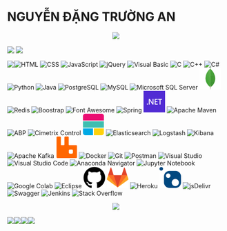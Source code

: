 # NGUYỄN ĐẶNG TRƯỜNG AN
<p align="center">
<!-- <img src="https://github-profile-trophy.vercel.app/?username=tynab&theme=dracula&column=6"> -->
<img src="https://hacked-github-stat-trophies.vercel.app/?username=tynab&theme=dracula&column=11">
</p>

<p align=left>
<!-- <img algin="left" width="49%" src="https://github-readme-stats.vercel.app/api?username=tynab&count_private=true&show_icons=true&theme=dracula" /> -->
<img algin="left" width="49%" src="https://readme-stats-fabio-vicente.vercel.app/api?username=tynab&count_private=true&show_icons=true&theme=dracula" />
<img algin="right" width="49%" src="https://github-readme-streak-stats.herokuapp.com/?user=tynab&theme=dracula" />
</p>

<!-- <img align="left" src="https://github-readme-stats.vercel.app/api/top-langs/?username=tynab&theme=dracula&langs_count=10" /> -->
<img align="left" src="https://github-readme-stats-git-masterrstaa-rickstaa.vercel.app/api/top-langs/?username=tynab&theme=dracula&langs_count=10" />
<!-- <img align="left" src="https://github-readme-stats-sigma-five.vercel.app/api/top-langs/?username=tynab&theme=dracula" /> -->

<p algin="right">
    <img src="https://raw.githubusercontent.com/Tynab/Tynab/main/pic/HTML.png" width="50" title="HTML">
    <img src="https://raw.githubusercontent.com/Tynab/Tynab/main/pic/CSS.png" width="50" title="CSS">
    <img src="https://raw.githubusercontent.com/Tynab/Tynab/main/pic/JS.png" width="50" title="JavaScript">
    <img src="https://raw.githubusercontent.com/Tynab/Tynab/main/pic/jQuery.png" width="50" title="jQuery">
    <img src="https://raw.githubusercontent.com/Tynab/Tynab/main/pic/VBNET.png" width="50" title="Visual Basic">
    <img src="https://raw.githubusercontent.com/Tynab/Tynab/main/pic/C.png" width="50" title="C">
    <img src="https://raw.githubusercontent.com/Tynab/Tynab/main/pic/CPP.png" width="50" title="C++">
    <img src="https://raw.githubusercontent.com/Tynab/Tynab/main/pic/CS.png" width="50" title="C#">
    <img src="https://raw.githubusercontent.com/Tynab/Tynab/main/pic/Python.png" width="50" title="Python">
    <img src="https://raw.githubusercontent.com/Tynab/Tynab/main/pic/Java.png" width="50" title="Java">
    <img src="https://raw.githubusercontent.com/Tynab/Tynab/main/pic/Postgre.png"n width="50" title="PostgreSQL">
    <img src="https://raw.githubusercontent.com/Tynab/Tynab/main/pic/MySQL.png"n width="50" title="MySQL">
    <img src="https://raw.githubusercontent.com/Tynab/Tynab/main/pic/MSSS.png" width="50" title="Microsoft SQL Server">
    <img src="https://raw.githubusercontent.com/Tynab/Tynab/main/pic/MongoDB.png" width="50" title="MongoDB">
    <img src="https://raw.githubusercontent.com/Tynab/Tynab/main/pic/Redis.png" width="50" title="Redis">
    <img src="https://raw.githubusercontent.com/Tynab/Tynab/main/pic/Boostrap.png" width="50" title="Boostrap">
    <img src="https://raw.githubusercontent.com/Tynab/Tynab/main/pic/FontAwesome.png" width="50" title="Font Awesome">
    <img src="https://raw.githubusercontent.com/Tynab/Tynab/main/pic/Spring.png" width="50" title="Spring">
    <img src="https://raw.githubusercontent.com/Tynab/Tynab/main/pic/dotNET.png" width="50" title=".NET">
    <img src="https://raw.githubusercontent.com/Tynab/Tynab/main/pic/Maven.png" width="50" title="Apache Maven">
    <img src="https://raw.githubusercontent.com/Tynab/Tynab/main/pic/ABP.png" width="50" title="ABP">
    <img src="https://raw.githubusercontent.com/Tynab/Tynab/main/pic/CCF.png" width="50" title="Cimetrix Control">
    <img src="https://raw.githubusercontent.com/Tynab/Tynab/main/pic/Elastic.png" width="50" title="Elastic">
    <img src="https://raw.githubusercontent.com/Tynab/Tynab/main/pic/Elasticsearch.png" width="50" title="Elasticsearch">
    <img src="https://raw.githubusercontent.com/Tynab/Tynab/main/pic/Logstash.png" width="50" title="Logstash">
    <img src="https://raw.githubusercontent.com/Tynab/Tynab/main/pic/Kibana.png" width="50" title="Kibana">
    <img src="https://raw.githubusercontent.com/Tynab/Tynab/main/pic/Kafka.png" width="50" title="Apache Kafka">
    <img src="https://raw.githubusercontent.com/Tynab/Tynab/main/pic/RabbitMQ.png" width="50" title="RabbitMQ">
    <img src="https://raw.githubusercontent.com/Tynab/Tynab/main/pic/Docker.png" width="50" title="Docker">
    <img src="https://raw.githubusercontent.com/Tynab/Tynab/main/pic/Git.png" width="50" title="Git">
    <img src="https://raw.githubusercontent.com/Tynab/Tynab/main/pic/Postman.png" width="50" title="Postman">
    <img src="https://raw.githubusercontent.com/Tynab/Tynab/main/pic/VS.png" width="50" title="Visual Studio">
    <img src="https://raw.githubusercontent.com/Tynab/Tynab/main/pic/VSCode.png" width="50" title="Visual Studio Code">
    <img src="https://raw.githubusercontent.com/Tynab/Tynab/main/pic/Anaconda.png" width="50" title="Anaconda Navigator">
    <img src="https://raw.githubusercontent.com/Tynab/Tynab/main/pic/Jupyter.png" width="50" title="Jupyter Notebook">
    <img src="https://raw.githubusercontent.com/Tynab/Tynab/main/pic/Colab.png" width="50" title="Google Colab">
    <img src="https://raw.githubusercontent.com/Tynab/Tynab/main/pic/Eclipse.png" width="50" title="Eclipse">
    <img src="https://raw.githubusercontent.com/Tynab/Tynab/main/pic/GitHub.png" width="50" title="GitHub">
    <img src="https://raw.githubusercontent.com/Tynab/Tynab/main/pic/GitLab.png" width="50" title="GitLab">
    <img src="https://raw.githubusercontent.com/Tynab/Tynab/main/pic/Procfile.png" width="50" title="Heroku">
    <img src="https://raw.githubusercontent.com/Tynab/Tynab/main/pic/NuGet.png" width="50" title="NuGet">
    <img src="https://raw.githubusercontent.com/Tynab/Tynab/main/pic/jsDelivr.png" width="50" title="jsDelivr">
    <img src="https://raw.githubusercontent.com/Tynab/Tynab/main/pic/Swagger.png" width="50" title="Swagger">
    <img src="https://raw.githubusercontent.com/Tynab/Tynab/main/pic/Jenkins.png" width="50" title="Jenkins">
    <img src="https://raw.githubusercontent.com/Tynab/Tynab/main/pic/StackOverflow.png" width="50" title="Stack Overflow">
</p>

<p align="center">
<img src="https://github-widgetbox.vercel.app/api/profile?username=tynab&data=followers,repositories,stars,commits">
</p>

<img align="left" src="https://github-readme-stats.vercel.app/api/pin/?username=tynab&repo=yanf&theme=dracula" />
<img align="left" src="https://github-readme-stats.vercel.app/api/pin/?username=tynab&repo=yanlib&theme=dracula" />
<img align="left" src="https://github-readme-stats.vercel.app/api/pin/?username=nohit-java17&repo=jira-project&theme=dracula" />
<img align="left" src="https://github-readme-stats.vercel.app/api/pin/?username=tynab&repo=crm-project&theme=dracula" />
